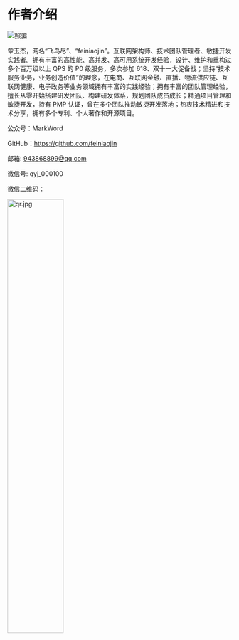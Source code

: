 # 作者介绍

![照骗](/images/0/0.jpeg)

覃玉杰，网名“飞鸟尽”、“feiniaojin”。互联网架构师、技术团队管理者、敏捷开发实践者。拥有丰富的高性能、高并发、高可用系统开发经验，设计、维护和重构过多个百万级以上 QPS 的 P0 级服务，多次参加 618、双十一大促备战；坚持“技术服务业务，业务创造价值”的理念，在电商、互联网金融、直播、物流供应链、互联网健康、电子政务等业务领域拥有丰富的实践经验；拥有丰富的团队管理经验，擅长从零开始搭建研发团队、构建研发体系，规划团队成员成长；精通项目管理和敏捷开发，持有 PMP 认证，曾在多个团队推动敏捷开发落地；热衷技术精进和技术分享，拥有多个专利、个人著作和开源项目。

公众号：MarkWord

GitHub：<https://github.com/feiniaojin>

邮箱: <943868899@qq.com>

微信号: qyj_000100

微信二维码：

<img src="/images/0/qr.jpg" width="50%" height="50%" alt="qr.jpg"/>